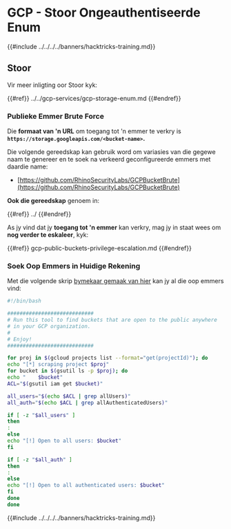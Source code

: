 # GCP - Stoor Ongeauthentiseerde Enum

{{#include ../../../../banners/hacktricks-training.md}}

## Stoor

Vir meer inligting oor Stoor kyk:

{{#ref}}
../../gcp-services/gcp-storage-enum.md
{{#endref}}

### Publieke Emmer Brute Force

Die **formaat van 'n URL** om toegang tot 'n emmer te verkry is **`https://storage.googleapis.com/<bucket-name>`.**

Die volgende gereedskap kan gebruik word om variasies van die gegewe naam te genereer en te soek na verkeerd geconfigureerde emmers met daardie name:

- [https://github.com/RhinoSecurityLabs/GCPBucketBrute](https://github.com/RhinoSecurityLabs/GCPBucketBrute)

**Ook die gereedskap** genoem in:

{{#ref}}
../
{{#endref}}

As jy vind dat jy **toegang tot 'n emmer** kan verkry, mag jy in staat wees om **nog verder te eskaleer**, kyk:

{{#ref}}
gcp-public-buckets-privilege-escalation.md
{{#endref}}

### Soek Oop Emmers in Huidige Rekening

Met die volgende skrip [bymekaar gemaak van hier](https://gitlab.com/gitlab-com/gl-security/security-operations/gl-redteam/gcp_misc/-/blob/master/find_open_buckets.sh) kan jy al die oop emmers vind:
```bash
#!/bin/bash

############################
# Run this tool to find buckets that are open to the public anywhere
# in your GCP organization.
#
# Enjoy!
############################

for proj in $(gcloud projects list --format="get(projectId)"); do
echo "[*] scraping project $proj"
for bucket in $(gsutil ls -p $proj); do
echo "    $bucket"
ACL="$(gsutil iam get $bucket)"

all_users="$(echo $ACL | grep allUsers)"
all_auth="$(echo $ACL | grep allAuthenticatedUsers)"

if [ -z "$all_users" ]
then
:
else
echo "[!] Open to all users: $bucket"
fi

if [ -z "$all_auth" ]
then
:
else
echo "[!] Open to all authenticated users: $bucket"
fi
done
done
```
{{#include ../../../../banners/hacktricks-training.md}}
